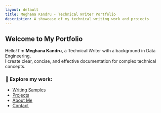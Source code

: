 ```yaml
---
layout: default
title: Meghana Kandru - Technical Writer Portfolio
description: A showcase of my technical writing work and projects
---
```


## Welcome to My Portfolio  
Hello! I'm **Meghana Kandru**, a Technical Writer with a background in Data Engineering.  
I create clear, concise, and effective documentation for complex technical concepts.

### 📄 Explore my work:  
- [Writing Samples](writing-samples.html)  
- [Projects](projects.html)  
- [About Me](about.html)  
- [Contact](contact.html)  

